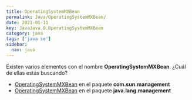 ```yaml
---
title: OperatingSystemMXBean
permalink: Java/OperatingSystemMXBean/
date: 2021-01-11
key: JavaJava.O.OperatingSystemMXBean
category: java
tags: ['java se']
sidebar: 
  nav: java
---
```


Existen varios elementos con el nombre **OperatingSystemMXBean**. ¿Cuál de ellas estás buscando?
<ul>
<li><a href="/Java/OperatingSystemMXBean-com-sun-management/">OperatingSystemMXBean</a> en el paquete <strong>com.sun.management</strong></li>
<li><a href="/Java/OperatingSystemMXBean-java-lang-management/">OperatingSystemMXBean</a> en el paquete <strong>java.lang.management</strong></li>
<ul>
